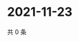 # 2021-11-23

共 0 条

<!-- BEGIN WEIBO -->
<!-- 最后更新时间 Tue Nov 23 2021 09:56:15 GMT+0800 (China Standard Time) -->

<!-- END WEIBO -->

